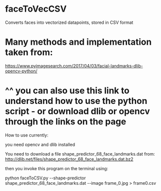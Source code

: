 # faceToVecCSV
Converts faces into vectorized datapoints, stored in CSV format

# Many methods and implementation taken from:
https://www.pyimagesearch.com/2017/04/03/facial-landmarks-dlib-opencv-python/

# ^^ you can also use this link to understand how to use the python script - or download dlib or opencv through the links on the page

How to use currently:

you need opencv and dlib installed

You need to download a file shape_predictor_68_face_landmarks.dat from:
http://dlib.net/files/shape_predictor_68_face_landmarks.dat.bz2

then you invoke this program on the terminal using:

python faceToCSV.py --shape-predictor shape_predictor_68_face_landmarks.dat --image frame_0.jpg > frame0.csv
